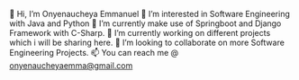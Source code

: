 
👋 Hi, I’m Onyenaucheya Emmanuel
👀 I’m interested in Software Engineering with Java and Python
🌱 I’m currently make use of Springboot and Django Framework with C-Sharp.
🌱 I’m currently working on different projects which i will be sharing here.
💞️ I’m looking to collaborate on more Software Engineering Projects.
📫 You can reach me @ onyenaucheyaemma@gmail.com

